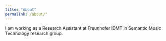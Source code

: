 ```yaml
---
title: "About"
permalink: /about/"
---
```


I am working as a Research Assistant at Fraunhofer IDMT in Semantic Music Technology research group. 
  
